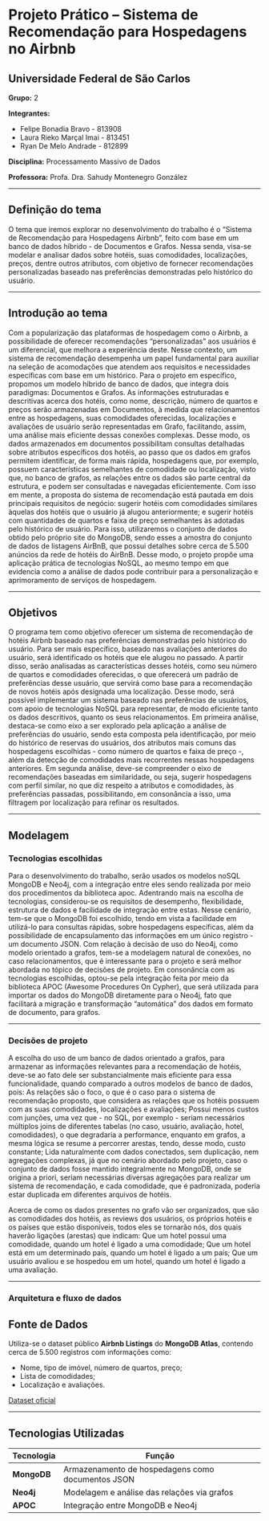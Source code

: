 
# Projeto Prático – Sistema de Recomendação para Hospedagens no Airbnb

## Universidade Federal de São Carlos


**Grupo:** 2

**Integrantes:**  
- Felipe Bonadia Bravo - 813908
- Laura Rieko Marçal Imai - 813451
- Ryan De Melo Andrade - 812899


**Disciplina:** Processamento Massivo de Dados

**Professora:** Profa. Dra. Sahudy Montenegro González

---

## Definição do tema
O tema que iremos explorar no desenvolvimento do trabalho é o “Sistema de Recomendação para Hospedagens Airbnb”, feito com base em um banco de dados híbrido - de Documentos e Grafos. Nessa senda, visa-se modelar e analisar dados sobre hotéis, suas comodidades, localizações, preços, dentre outros atributos, com objetivo de fornecer recomendações personalizadas baseado nas preferências demonstradas pelo histórico do usuário.

---

## Introdução ao tema
Com a popularização das plataformas de hospedagem como o Airbnb, a possibilidade de oferecer recomendações “personalizadas” aos usuários é um diferencial, que melhora a experiência deste. Nesse contexto, um sistema de recomendação desempenha um papel fundamental para auxiliar na seleção de acomodações que atendem aos requisitos e necessidades específicas com base em um histórico.
Para o projeto em específico, propomos um modelo híbrido de banco de dados, que integra dois paradigmas: Documentos e Grafos. As informações estruturadas e descritivas acerca dos hotéis, como nome, descrição, número de quartos e preços serão armazenadas em Documentos, à medida que relacionamentos entre as hospedagens, suas comodidades oferecidas, localizações e avaliações de usuário serão representadas em Grafo, facilitando, assim, uma análise mais eficiente dessas conexões complexas. Desse modo, os dados armazenados em documentos possibilitam consultas detalhadas sobre atributos específicos dos hotéis, ao passo que os dados em grafos permitem identificar, de forma mais rápida, hospedagens que, por exemplo, possuem características semelhantes de comodidade ou localização, visto que, no banco de grafos, as relações entre os dados são parte central da estrutura, e podem ser consultadas e navegadas eficientemente.
Com isso em mente, a proposta do sistema de recomendação está pautada em dois principais requisitos de negócio: sugerir hotéis com comodidades similares àquelas dos hotéis que o usuário já alugou anteriormente; e sugerir hotéis com quantidades de quartos e faixa de preço semelhantes às adotadas pelo histórico de usuário.
Para isso, utilizaremos o conjunto de dados obtido pelo próprio site do MongoDB, sendo esses a amostra do conjunto de dados de listagens AirBnB, que possui detalhes sobre cerca de 5.500 anúncios da rede de hotéis do AirBnB.
Desse modo, o projeto propõe uma aplicação prática de tecnologias NoSQL, ao mesmo tempo em que evidencia como a análise de dados pode contribuir para a personalização e aprimoramento de serviços de hospedagem.

---

## Objetivos

O programa tem como objetivo oferecer um sistema de recomendação de hotéis Airbnb baseado nas preferências demonstradas pelo histórico do usuário. Para ser mais específico, baseado nas avaliações anteriores do usuário, será identificado os hotéis que ele alugou no passado. A partir disso, serão analisadas as características desses hotéis, como seu número de quartos e comodidades oferecidas, o que oferecerá um padrão de preferências desse usuário, que servirá como base para a recomendação de novos hotéis após designada uma localização. Desse modo, será possível implementar um sistema baseado nas preferências de usuários, com apoio de tecnologias NoSQL para representar, de modo eficiente tanto os dados descritivos, quanto os seus relacionamentos.
	Em primeira análise, destaca-se como eixo a ser explorado pela aplicação a análise de preferências do usuário, sendo esta composta pela identificação, por meio do histórico de reservas do usuários, dos atributos mais comuns das hospedagens escolhidas - como número de quartos e faixa de preço -, além da detecção de comodidades mais recorrentes nessas hospedagens anteriores.
	Em segunda análise, deve-se compreender o eixo de recomendações baseadas em similaridade, ou seja, sugerir hospedagens com perfil similar, no que diz respeito a atributos e comodidades, às preferências passadas, possibilitando, em consonância a isso, uma filtragem por localização para refinar os resultados.

---

## Modelagem

### Tecnologias escolhidas

Para o desenvolvimento do trabalho, serão usados os modelos noSQL MongoDB e Neo4j, com a integração entre eles sendo realizada por meio dos procedimentos da biblioteca apoc.
	Adentrando mais na escolha de tecnologias, considerou-se os requisitos de desempenho, flexibilidade, estrutura de dados e facilidade de integração entre estas. Nesse cenário, tem-se que o MongoDB foi escolhido, tendo em vista a facilidade em utilizá-lo para consultas rápidas, sobre hospedagens específicas, além da possibilidade de encapsulamento das informações em um único registro - um documento JSON. Com relação à decisão de uso do Neo4j, como modelo orientado a grafos, tem-se a modelagem natural de conexões, no caso relacionamentos, que é interessante para o projeto e será melhor abordada no tópico de decisões de projeto.
	Em consonância com as tecnologias escolhidas, optou-se pela integração feita por meio da biblioteca APOC (Awesome Procedures On Cypher), que será utilizada para importar os dados do MongoDB diretamente para o Neo4j, fato que facilitará a migração e transformação “automática” dos dados em formato de documento, para grafos.

---
### Decisões de projeto

A escolha do uso de um banco de dados orientado a grafos, para armazenar as informações relevantes para a recomendação de hotéis, deve-se ao fato dele ser substancialmente mais eficiente para essa funcionalidade, quando comparado a outros modelos de banco de dados, pois:
As relações são o foco, o que é o caso para o sistema de recomendação proposto, que considera as relações que os hotéis possuem com as suas comodidades, localizações e avaliações; 
Possui menos custos com junções, uma vez que - no SQL, por exemplo - seriam necessários múltiplos joins de diferentes tabelas (no caso, usuário, avaliação, hotel, comodidades), o que degradaria a performance, enquanto em grafos, a mesma lógica se resume a percorrer arestas, tendo, desse modo, custo constante;
Lida naturalmente com dados conectados, sem duplicação, nem agregações complexas, já que no cenário abordado pelo projeto, caso o conjunto de dados fosse mantido integralmente no MongoDB, onde se origina a priori, seriam necessárias diversas agregações para realizar um sistema de recomendação, e cada comodidade, que é padronizada, poderia estar duplicada em diferentes arquivos de hotéis. 

Acerca de como os dados presentes no grafo vão ser organizados, que são as comodidades dos hotéis, as reviews dos usuários, os próprios hotéis e os países que estão disponíveis, todos eles se tornarão nós, dos quais haverão ligações (arestas) que indicam:
Que um hotel possui uma comodidade, quando um hotel é ligado a uma comodidade;
Que um hotel está em um determinado país, quando um hotel é ligado a um país;
Que um usuário avaliou e se hospedou em um hotel, quando um hotel é ligado a uma avaliação.

---

### Arquitetura e fluxo de dados






## Fonte de Dados
Utiliza-se o dataset público **Airbnb Listings** do **MongoDB Atlas**, contendo cerca de 5.500 registros com informações como:

- Nome, tipo de imóvel, número de quartos, preço;
- Lista de comodidades;
- Localização e avaliações.

[Dataset oficial](https://www.mongodb.com/pt-br/docs/atlas/sample-data/sample-airbnb/#std-label-sample-airbnb)


---

## Tecnologias Utilizadas

| Tecnologia | Função |
|------------|--------|
| **MongoDB** | Armazenamento de hospedagens como documentos JSON |
| **Neo4j** | Modelagem e análise das relações via grafos |
| **APOC** | Integração entre MongoDB e Neo4j |
